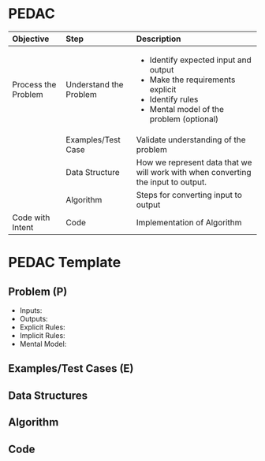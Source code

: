 # PEDAC

| Objective | Step | Description|
| :--- | :---  | :-----      |
| Process the Problem | Understand the Problem | <ul><li>Identify expected input and output</li><li>Make the requirements explicit</li><li>Identify rules</li><li>Mental model of the problem (optional)</li></ul> |
| | Examples/Test Case | Validate understanding of the problem |
| | Data Structure | How we represent data that we will work with when converting the input to output. |
| | Algorithm | Steps for converting input to output |
| Code with Intent | Code | Implementation of Algorithm |

# PEDAC Template

## Problem (P)

- Inputs:
- Outputs:
- Explicit Rules:
- Implicit Rules:
- Mental Model:

## Examples/Test Cases (E)

## Data Structures

## Algorithm

## Code